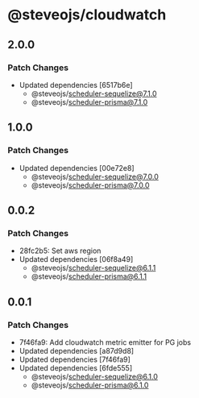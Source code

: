 # @steveojs/cloudwatch

## 2.0.0

### Patch Changes

- Updated dependencies [6517b6e]
  - @steveojs/scheduler-sequelize@7.1.0
  - @steveojs/scheduler-prisma@7.1.0

## 1.0.0

### Patch Changes

- Updated dependencies [00e72e8]
  - @steveojs/scheduler-sequelize@7.0.0
  - @steveojs/scheduler-prisma@7.0.0

## 0.0.2

### Patch Changes

- 28fc2b5: Set aws region
- Updated dependencies [06f8a49]
  - @steveojs/scheduler-sequelize@6.1.1
  - @steveojs/scheduler-prisma@6.1.1

## 0.0.1

### Patch Changes

- 7f46fa9: Add cloudwatch metric emitter for PG jobs
- Updated dependencies [a87d9d8]
- Updated dependencies [7f46fa9]
- Updated dependencies [6fde555]
  - @steveojs/scheduler-sequelize@6.1.0
  - @steveojs/scheduler-prisma@6.1.0
